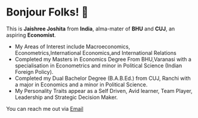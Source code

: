 # Bonjour Folks! 👋
This is **Jaishree Joshita** from **India**, alma-mater of **BHU** and **CUJ**, an aspiring **Economist**.
- My Areas of Interest include Macroeconomics, Econometrics,International Economics,and International Relations
- Completed my Masters in Economics Degree From BHU,Varanasi with a specialisation in Econometrics and minor in Political Science (Indian Foreign Policy).
- Completed my Dual Bachelor Degree (B.A.B.Ed.) from CUJ, Ranchi with a major in Economics and a minor in Political Science.
- My Personality Traits appear as a Self Driven, Avid learner, Team Player, Leadership and Strategic Decision Maker.

You can reach me out via [Email](jaishreejoshita@gmail.com)

